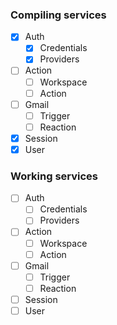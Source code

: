 ### Compiling services

- [x] Auth
  - [x] Credentials
  - [x] Providers
- [ ] Action
  - [ ] Workspace
  - [ ] Action
- [ ] Gmail
  - [ ] Trigger
  - [ ] Reaction
- [x] Session
- [x] User

### Working services

- [ ] Auth
  - [ ] Credentials
  - [ ] Providers
- [ ] Action
  - [ ] Workspace
  - [ ] Action
- [ ] Gmail
  - [ ] Trigger
  - [ ] Reaction
- [ ] Session
- [ ] User